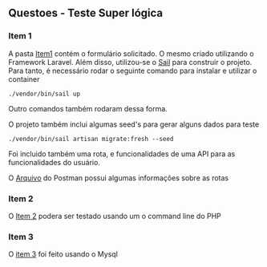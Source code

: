 ## Questoes - Teste Super lógica

### Item 1
A pasta [Item1](https://github.com/HmmerHead/superLogica-Questoes/tree/main/item1) contém o formulário solicitado. O mesmo criado utilizando o Framework Laravel. Além disso, utilizou-se o [Sail](https://laravel.com/docs/8.x/sail) para construir o projeto. Para tanto, é necessário rodar o seguinte comando para instalar e utilizar o container  

`./vendor/bin/sail up`

Outro comandos também rodaram dessa forma.

O projeto também inclui algumas seed's para gerar alguns dados para teste

`./vendor/bin/sail artisan migrate:fresh --seed`

Foi incluido também uma rota, e funcionalidades de uma API para as funcionalidades do usuário.

O [Arquivo](https://github.com/HmmerHead/superLogica-Questoes/blob/main/item1/user.postman_collection.json) do Postman 
possui algumas informações sobre as rotas

### Item 2

O [Item 2](https://github.com/HmmerHead/superLogica-Questoes/blob/main/item2.php) podera ser testado usando um o command line do PHP

### Item 3

O [item 3](https://github.com/HmmerHead/superLogica-Questoes/blob/main/item3.sql) foi feito usando o Mysql
